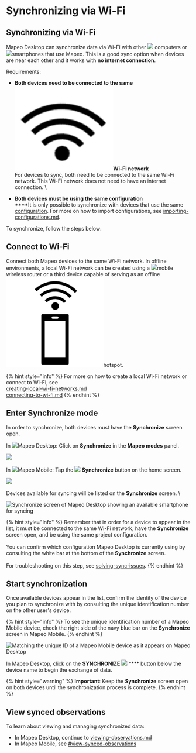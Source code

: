 # Synchronizing via Wi-Fi

## Synchronizing via Wi-Fi

Mapeo Desktop can synchronize data via Wi-Fi with other ![](../../../../.gitbook/assets/Laptop\_with\_Mapeo.png) computers or ![](../../../../.gitbook/assets/smartphone\_with\_Mapeo)smartphones that use Mapeo. This is a good sync option when devices are near each other and it works with **no internet connection**.&#x20;

Requirements:

* **Both devices need to be connected to the same** ![](../../../../.gitbook/assets/wifi-cropped-01.png)**Wi-Fi network**\
  For devices to sync, both need to be connected to the same Wi-Fi network. This Wi-Fi network does not need to have an internet connection. \

* **Both devices must be using the same configuration**\
  ****It is only possible to synchronize with devices that use the same [configuration](../../../customization-options/custom-configurations/#about-custom-configurations). For more on how to import configurations, see [importing-configurations.md](../../../mapeo-desktop-installation-setup/importing-configurations.md "mention").

To synchronize, follow the steps below:

## Connect to Wi-Fi

Connect both Mapeo devices to the same Wi-Fi network. In offline environments, a local Wi-Fi network can be created using a ![](../../../../.gitbook/assets/Router\_icon.png)mobile wireless router or a third device capable of serving as an offline ![](../../../../.gitbook/assets/hotspot.png)hotspot.&#x20;

{% hint style="info" %}
For more on how to create a local Wi-Fi network or connect to Wi-Fi, see\
[creating-local-wi-fi-networks.md](../../../troubleshooting/creating-local-wi-fi-networks.md "mention")\
[connecting-to-wi-fi.md](../../../troubleshooting/connecting-to-wi-fi.md "mention")
{% endhint %}

## Enter Synchronize mode

In order to synchronize, both devices must have the **Synchronize** screen open.

In ![](../../../../.gitbook/assets/Mapeo\_Desktop.png)Mapeo Desktop: Click on **Synchronize** in the **Mapeo modes** panel.

![](../../../../.gitbook/assets/Md\_Synchronize\_mode.jpg)

In ![](../../../../.gitbook/assets/Mapeo\_Mobile.png)Mapeo Mobile: Tap the ![](../../../../.gitbook/assets/app\_icons\_Sync\_35px.png) **Synchronize** button on the home screen.

![](../../../../.gitbook/assets/Homescreen-Sync\_button.jpg)&#x20;



Devices available for syncing will be listed on the **Synchronize** screen. \


![Synchronize screen of Mapeo Desktop showing an available smartphone for syncing](../../../../.gitbook/assets/Md\_Synchronize\_mode\_sync\_with\_mobile\_no\_callout.jpg)

{% hint style="info" %}
Remember that in order for a device to appear in the list, it must be connected to the same Wi-Fi network, have the **Synchronize** screen open, and be using the same project configuration. \
\
You can confirm which configuration Mapeo Desktop is currently using by consulting the white bar at the bottom of the **Synchronize** screen.\
\
For troubleshooting on this step, see [solving-sync-issues](../../../troubleshooting/solving-sync-issues/ "mention").
{% endhint %}

## Start synchronization

Once available devices appear in the list, confirm the identity of the device you plan to synchronize with by consulting the unique identification number on the other user's device.

{% hint style="info" %}
To see the unique identification number of a Mapeo Mobile device, check the right side of the navy blue bar on the **Synchronize** screen in Mapeo Mobile.
{% endhint %}

![Matching the unique ID of a Mapeo Mobile device as it appears on Mapeo Desktop](../../../../.gitbook/assets/Md\_Synchronize\_confirm\_Mm\_deviceID.jpg)

In Mapeo Desktop, click on the **SYNCHRONIZE** ![](../../../../.gitbook/assets/sync\_icon\_simple-.png) **** button below the device name to begin the exchange of data.&#x20;

{% hint style="warning" %}
**Important**: Keep the **Synchronize** screen open on both devices until the synchronization process is complete.
{% endhint %}

## View synced observations

To learn about viewing and managing synchronized data:

* In Mapeo Desktop, continue to [viewing-observations.md](../viewing-observations.md "mention")
* In Mapeo Mobile, see [#view-synced-observations](../../../mapeo-mobile-use/wifi-sync.md#view-synced-observations "mention")<mark style="color:blue;"></mark>
